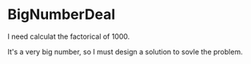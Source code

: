 # BigNumberDeal

I need calculat the factorical of 1000.

It's a very big number, so I must design a solution to sovle the problem.
